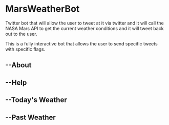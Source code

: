 # MarsWeatherBot

 Twitter bot that will allow the user to tweet at it via twitter and it will call the NASA Mars API to get the current weather conditions and it will tweet back out to the user.

This is a fully interactive bot that allows the user to send specific tweets with specific flags.
## --About
## --Help
## --Today's Weather
## --Past Weather


